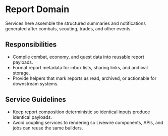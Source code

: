 # Report Domain

Services here assemble the structured summaries and notifications generated after combats, scouting, trades, and other events.

## Responsibilities
- Compile combat, economy, and quest data into reusable report payloads.
- Format report metadata for inbox lists, sharing links, and archival storage.
- Provide helpers that mark reports as read, archived, or actionable for downstream systems.

## Service Guidelines
- Keep report composition deterministic so identical inputs produce identical payloads.
- Avoid coupling services to rendering so Livewire components, APIs, and jobs can reuse the same builders.
